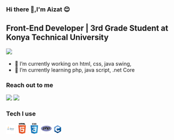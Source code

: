 ### Hi there 👋,I'm Aizat :blush:

## Front-End Developer | 3rd Grade Student at Konya Technical University
 <img src="https://media4.giphy.com/media/L1R1tvI9svkIWwpVYr/giphy.gif?cid=ecf05e473b5xjgfu8yc9od3g7hg9xeue87cn1si6flw8pklx&rid=giphy.gif&ct=g" >

- 🔭 I’m currently working on html, css, java swing,
- 🌱 I’m currently learning php, java script, .net Core

### Reach out to me
[<img src="https://cdn-icons.flaticon.com/png/128/3488/premium/3488338.png?token=exp=1640534024~hmac=d51d17de664d7661a84c72401f86d77e" width=25>][Linkedin]
[<img src="https://cdn-icons.flaticon.com/png/128/3938/premium/3938036.png?token=exp=1640534211~hmac=4d054efd58440c2c3501af0af3955384" width=25>][instagram]
<br/>
### Tech I use
<img src="https://raw.githubusercontent.com/github/explore/80688e429a7d4ef2fca1e82350fe8e3517d3494d/topics/java/java.png" width=25>
<img src="https://raw.githubusercontent.com/github/explore/80688e429a7d4ef2fca1e82350fe8e3517d3494d/topics/html/html.png" width=29>
<img src="https://raw.githubusercontent.com/github/explore/80688e429a7d4ef2fca1e82350fe8e3517d3494d/topics/css/css.png" width=29>
<img src="https://raw.githubusercontent.com/github/explore/80688e429a7d4ef2fca1e82350fe8e3517d3494d/topics/php/php.png" width=29>
<img src="https://raw.githubusercontent.com/github/explore/80688e429a7d4ef2fca1e82350fe8e3517d3494d/topics/c/c.png" width=25>





[instagram]:https://instagram.com/aizatesen1?utm_medium=copy_link
[Linkedin]:https://www.linkedin.com/in/aizatesenbekova
<!--
- 📫 How to reach me: ...
- 😄 Pronouns: ...
- ⚡ Fun fact: ...
-->

